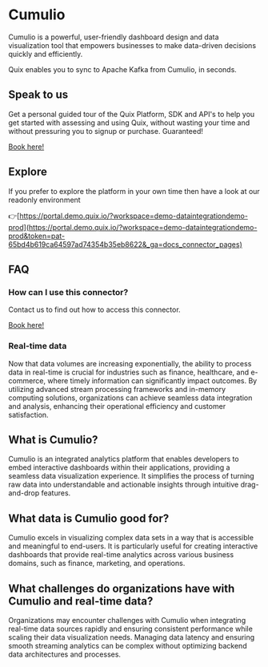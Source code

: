 <!-- START MARKDOWN -->
<!--[tech-name]-->
# Cumulio

<!--[blurb-about-tech]-->
Cumulio is a powerful, user-friendly dashboard design and data visualization tool that empowers businesses to make data-driven decisions quickly and efficiently.

Quix enables you to sync to Apache Kafka <span id="to_or_from">from</span> <span id="techname">Cumulio</span>, in seconds.

## Speak to us

Get a personal guided tour of the Quix Platform, SDK and API's to help you get started with assessing and using Quix, without wasting your time and without pressuring you to signup or purchase. Guaranteed!

[Book here!](https://quix.io/book-a-demo)


## Explore

If you prefer to explore the platform in your own time then have a look at our readonly environment

👉[https://portal.demo.quix.io/?workspace=demo-dataintegrationdemo-prod](https://portal.demo.quix.io/?workspace=demo-dataintegrationdemo-prod&token=pat-65bd4b619ca64597ad74354b35eb8622&_ga=docs_connector_pages)


## FAQ 

### How can I use this connector?

Contact us to find out how to access this connector.

[Book here!](https://quix.io/book-a-demo)

### Real-time data

Now that data volumes are increasing exponentially, the ability to process data in real-time is crucial for industries such as finance, healthcare, and e-commerce, where timely information can significantly impact outcomes. By utilizing advanced stream processing frameworks and in-memory computing solutions, organizations can achieve seamless data integration and analysis, enhancing their operational efficiency and customer satisfaction.

## What is <span id="techname">Cumulio</span>?

<!--[tech-seo-text]-->
Cumulio is an integrated analytics platform that enables developers to embed interactive dashboards within their applications, providing a seamless data visualization experience. It simplifies the process of turning raw data into understandable and actionable insights through intuitive drag-and-drop features.

## What data is <span id="techname">Cumulio</span> good for?

<!--[tech-data-seo-text]-->
Cumulio excels in visualizing complex data sets in a way that is accessible and meaningful to end-users. It is particularly useful for creating interactive dashboards that provide real-time analytics across various business domains, such as finance, marketing, and operations.

## What challenges do organizations have with <span id="techname">Cumulio</span> and real-time data?

<!--[tech-challenges-seo-text]-->
Organizations may encounter challenges with Cumulio when integrating real-time data sources rapidly and ensuring consistent performance while scaling their data visualization needs. Managing data latency and ensuring smooth streaming analytics can be complex without optimizing backend data architectures and processes.
<!-- END MARKDOWN -->